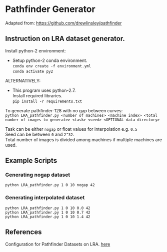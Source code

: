 # Pathfinder Generator

Adapted from: https://github.com/drewlinsley/pathfinder

## Instruction on LRA dataset generator.

Install python-2 environment:

* Setup python-2 conda environment.   
`conda env create -f environment.yml`   
`conda activate py2`


ALTERNATIVELY:
* This program uses python-2.7.   
Install required libraries.   
```pip install -r requirements.txt``` 

To generate pathfinder-128 with no gap between curves:   
```python LRA_pathfinder.py <number of machines> <machine index> <total number of images to generate> <task> <seed> <OPTIONAL-data directory>```

Task can be either `nogap` or float values for interpolation e.g. `0.5`   
Seed can be between `0` and `2^32`.   
Total number of images is divided among machines if multiple machines are used.


## Example Scripts
### Generating nogap dataset
```python LRA_pathfinder.py 1 0 10 nogap 42```

### Generating interpolated dataset
```python LRA_pathfinder.py 1 0 10 0.0 42```   
```python LRA_pathfinder.py 1 0 10 0.7 42```   
```python LRA_pathfinder.py 1 0 10 1.4 42```   

## References
Configuration for Pathfinder Datasets on LRA. [here](https://github.com/google-research/long-range-arena/blob/main/lra_benchmarks/data/pathfinder.py)